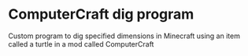 # ComputerCraft dig program
 
Custom program to dig specified dimensions in Minecraft using an item called a turtle in a mod called ComputerCraft
